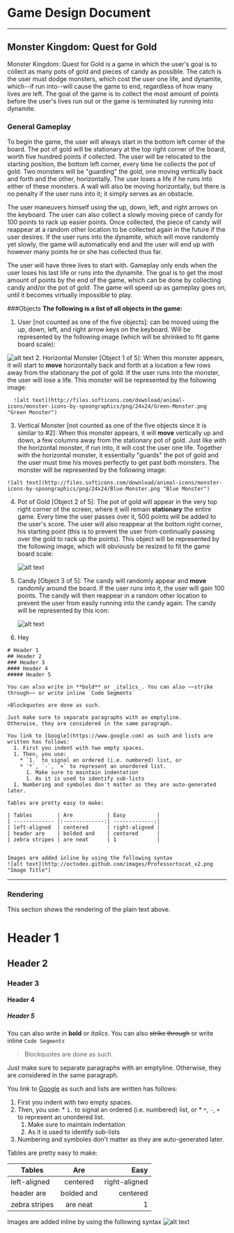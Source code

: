 # Game Design Document

----

## Monster Kingdom: Quest for Gold
Monster Kingdom: Quest for Gold is a game in which the user's goal is to collect as many pots of gold 
and pieces of candy as possible. The catch is the user must dodge monsters, which cost the user one life,
and dynamite, which--if run into--will cause the game to end, regardless of how many lives are left. The 
goal of the game is to collect the most amount of points before the user's lives run out or the game is 
terminated by running into dynamite.

### General Gameplay
To begin the game, the user will always start in the bottom left corner of the board. The pot of gold will 
be stationary at the top right corner of the board, worth five hundred points if collected. The user will be
relocated to the starting position, the bottom left corner, every time he collects the pot of gold.
Two monsters will be "guarding" the gold, one moving vertically back and forth and the other, horizontally. 
The user loses a life if he runs into either of these monsters. A wall will also be moving horizontally, 
but there is no penalty if the user runs into it; it simply serves as an obstacle.

The user maneuvers himself using the up, down, left, and right arrows on the keyboard. The user can also 
collect a slowly moving piece of candy for 100 points to rack up easier points. Once collected, the piece of
candy will reappear at a random other location to be collected again in the future if the user desires.
If the user runs into the dynamite, which will move randomly yet slowly, the game will automatically end 
and the user will end up with however many points he or she has collected thus far. 

The user will have three lives to start with. Gameplay only ends when the user loses his last life or runs
into the dynamite. The goal is to get the most amount of points by the end of the game, which can be done 
by collecting candy and/or the pot of gold. The game will speed up as gameplay goes on, until it becomes
virtually impossible to play.


###Objects
**The following is a list of all objects in the game:**

  1. User [not counted as one of the five objects]: can be moved using the up, down, left, and right arrow 
    keys on the keyboard. Will be represented by the following image (which will be shrinked to fit game board scale):
  
  ![alt text](http://www.pixeljoint.com/files/icons/full/warrior_single_fn.gif "Player Icon")
  2. Horizontal Monster [Object 1 of 5]: When this monster appears, it will start to **move** horizontally back and forth
      at a location a few rows away from the stationary the pot of gold. If the user runs into the monster, the user
      will lose a life. This monster will be represented by the following image:

      ![alt text](http://files.softicons.com/download/animal-icons/monster-icons-by-spoongraphics/png/24x24/Green-Monster.png "Green Monster")
  3. Vertical Monster [not counted as one of the five objects since it is similar to #2]: When this monster appears,
    it will **move** vertically up and down, a few columns away from the stationary pot of gold. Just like with the
    horizontal monster, if run into, it will cost the user one life. Together with the horizontal monster, it essentially
    "guards" the pot of gold and the user must time his moves perfectly to get past both monsters. The monster will be
    represented by the following image:

    ![alt text](http://files.softicons.com/download/animal-icons/monster-icons-by-spoongraphics/png/24x24/Blue-Monster.png "Blue Monster")
  4. Pot of Gold [Object 2 of 5]: The pot of gold will appear in the very top right corner of the screen, where it will
     remain **stationary** the entire game. Every time the user passes over it, 500 points will be added to the user's score. The user
     will also reappear at the bottom right corner, his starting point (this is to prevent the user from continually
     passing over the gold to rack up the points). This object will be represented by the following image, which will
     obviously be resized to fit the game board scale:

     ![alt text](http://www.allfreelogo.com/images/vector-thumb/pot-of-gold-prev114054467117I6sP.jpg "Pot of Gold")
  5. Candy [Object 3 of 5]: The candy will randomly appear and **move** randomly around the board. If the user runs into
     it, the user will gain 100 points. The candy will then reappear in a random other location to prevent the user from
     easily running into the candy again. The candy will be represented by this icon:

     ![alt text](http://www.clker.com/cliparts/9/c/2/c/11949863201080446347candy_02.svg.thumb.png "Candy")
  6. Hey



```
# Header 1
## Header 2
### Header 3
#### Header 4
##### Header 5

You can also write in **bold** or _italics_. You can also ~~strike through~~ or write inline `Code Segments`

>Blockquotes are done as such.

Just make sure to separate paragraphs with an emptyline. 
Otherwise, they are considered in the same paragraph.

You link to [Google](https://www.google.com) as such and lists are written has follows:
  1. First you indent with two empty spaces.
  1. Then, you use:
    * `1.` to signal an ordered (i.e. numbered) list, or
    * `*`, `-`, `+` to represent an unordered list.
      1. Make sure to maintain indentation
      1. As it is used to identify sub-lists
  1. Numbering and symboles don't matter as they are auto-generated later.

Tables are pretty easy to make:

| Tables        | Are           | Easy          |
| ------------- |:-------------:| -------------:|
| left-aligned  | centered      | right-aligned |
| header are    | bolded and    | centered      |
| zebra stripes | are neat      | 1             |


Images are added inline by using the following syntax
![alt text](http://octodex.github.com/images/Professortocat_v2.png "Image Title")
```

----

### Rendering
This section shows the rendering of the plain text above.

# Header 1
## Header 2
### Header 3
#### Header 4
##### Header 5

You can also write in **bold** or _italics_. You can also ~~strike through~~ or write inline `Code Segments`

>Blockquotes are done as such.

Just make sure to separate paragraphs with an emptyline. 
Otherwise, they are considered in the same paragraph.

You link to [Google](https://www.google.com) as such and lists are written has follows:
  1. First you indent with two empty spaces.
  1. Then, you use:
    * `1.` to signal an ordered (i.e. numbered) list, or
    * `*`, `-`, `+` to represent an unordered list.
      1. Make sure to maintain indentation
      1. As it is used to identify sub-lists
  1. Numbering and symboles don't matter as they are auto-generated later.

Tables are pretty easy to make:

| Tables        | Are           | Easy          |
| ------------- |:-------------:| -------------:|
| left-aligned  | centered      | right-aligned |
| header are    | bolded and    | centered      |
| zebra stripes | are neat      | 1             |


Images are added inline by using the following syntax
![alt text](http://octodex.github.com/images/Professortocat_v2.png "Image Title")

